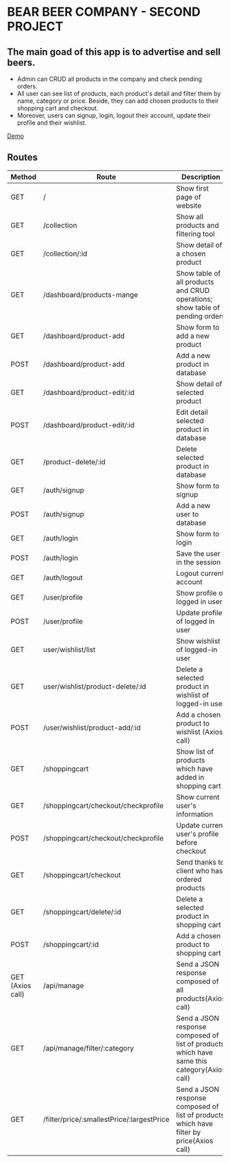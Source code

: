 # BEAR BEER COMPANY - SECOND PROJECT

## The main goad of this app is to advertise and sell beers. 

* Admin can CRUD all products in the company and check pending orders. 
* All user can see list of products, each product's detail and filter them by name, category or price. Beside, they can add chosen products to their shopping cart and checkout.
* Moreover, users can signup, login, logout their account, update their profile and their wishlist.

[Demo](https://bear-beer-co.herokuapp.com/)

## Routes
|Method       |Route          |Description |
|--- | --- | --- |
|GET   |/       | Show first page of website      |
|GET       |/collection       |Show all products and filtering tool       |
|GET       |/collection/:id      |Show detail of a chosen product       |
|GET       |/dashboard/products-mange       |Show table of all products and CRUD operations; show table of pending orders       |
|GET       |/dashboard/product-add       |Show form to add a new product      |
|POST       |/dashboard/product-add        |Add a new product in database        |
|GET       |/dashboard/product-edit/:id         |Show detail of selected product      |
|POST       |/dashboard/product-edit/:id       | Edit detail selected product in database      |
|GET      |/product-delete/:id       |Delete selected product in database      |
|GET      |/auth/signup       |Show form to signup       |
|POST       |/auth/signup          |Add a new user to database       |
|GET       |/auth/login       |Show form to login       |
|POST       |/auth/login      |Save the user in the session       |
|GET       |/auth/logout       |Logout current account       |
|GET       |/user/profile       |Show profile of logged in user     |
|POST       |/user/profile        |Update profile of logged in user       |
|GET       |user/wishlist/list       |Show wishlist of logged-in user       |
|GET       |user/wishlist/product-delete/:id     |Delete a selected product in wishlist of logged-in user       |
|POST       | /user/wishlist/product-add/:id      |Add a chosen product to wishlist (Axios call) |
|GET       |/shoppingcart       | Show list of products which have added in shopping cart     |
|GET       |/shoppingcart/checkout/checkprofile       |Show current user's information       |
|POST       |/shoppingcart/checkout/checkprofile       |Update current user's profile before checkout       |
|GET       |/shoppingcart/checkout       |Send thanks to client who has ordered products      |
|GET       |/shoppingcart/delete/:id         |Delete a selected product in shopping cart       |
|POST       |/shoppingcart/:id         |Add a chosen product to shopping cart       |
|GET  (Axios call)     |/api/manage      |Send a JSON response composed of all products(Axios call)  |
|GET       |/api/manage/filter/:category       |Send a JSON response composed of list of products which have same this category(Axios call)  |
|GET       |/filter/price/:smallestPrice/:largestPrice       |Send a JSON response composed of list of products which have filter by price(Axios call)      |

